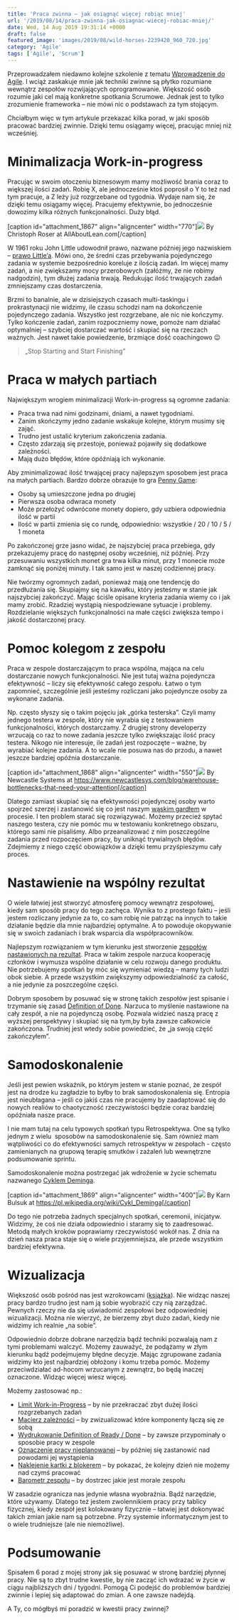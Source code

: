 ```yaml
---
title: 'Praca zwinna – jak osiągnąć więcej robiąc mniej'
url: '/2019/08/14/praca-zwinna-jak-osiagnac-wiecej-robiac-mniej/'
date: Wed, 14 Aug 2019 19:31:14 +0000
draft: false
featured_image: 'images/2019/08/wild-horses-2239420_960_720.jpg'
category: 'Agile'
tags: ['Agile', 'Scrum']
---
```


Przeprowadzałem niedawno kolejne szkolenie z tematu [Wprowadzenie do Agile](/szkolenia/wprowadzenie-do-agile/). I wciąż zaskakuje mnie jak techniki zwinne są płytko rozumiane wewnątrz zespołów rozwijających oprogramowanie. Większość osób rozumie jaki cel mają konkretne spotkania Scrumowe. Jednak jest to tylko zrozumienie frameworka – nie mówi nic o podstawach za tym stojącym.

Chciałbym więc w tym artykule przekazać kilka porad, w jaki sposób pracować bardziej zwinnie. Dzięki temu osiągamy więcej, pracując mniej niż wcześniej.

Minimalizacja Work-in-progress
==============================

Pracując w swoim otoczeniu biznesowym mamy możliwość brania coraz to większej ilości zadań. Robię X, ale jednocześnie ktoś poprosił o Y to też nad tym pracuje, a Z leży już rozgrzebane od tygodnia. Wydaje nam się, że dzięki temu osiągamy więcej. Pracujemy efektywnie, bo jednocześnie dowozimy kilka różnych funkcjonalności. Duży błąd.

[caption id="attachment_1867" align="aligncenter" width="770"][![](/images/2019/08/Water-Tank-Littles-Law.png)](/images/2019/08/Water-Tank-Littles-Law.png) By Christoph Roser at AllAboutLean.com[/caption]

W 1961 roku John Little udowodnił prawo, nazwane później jego nazwiskiem – [prawo Little’a](https://pl.wikipedia.org/wiki/Prawo_Little%E2%80%99a). Mówi ono, że średni czas przebywania pojedynczego zadania w systemie bezpośrednio koreluje z ilością zadań. Im więcej mamy zadań, a nie zwiększamy mocy przerobowych (załóżmy, że nie robimy nadgodzin), tym dłużej zadania trwają. Redukując ilość trwających zadań zmniejszamy czas dostarczenia.

Brzmi to banalnie, ale w dzisiejszych czasach multi-taskingu i prokrastynacji nie widzimy, ile czasu schodzi nam na dokończenie pojedynczego zadania. Wszystko jest rozgrzebane, ale nic nie kończymy. Tylko kończenie zadań, zanim rozpoczniemy nowe, pomoże nam działać optymalniej – szybciej dostarczać wartość i skupiać się na rzeczach ważnych. Jest nawet takie powiedzenie, brzmiące dość coachingowo 😉

> „Stop Starting and Start Finishing”

Praca w małych partiach
=======================

Największym wrogiem minimalizacji Work-in-progress są ogromne zadania:

 *   Praca trwa nad nimi godzinami, dniami, a nawet tygodniami.
 *   Zanim skończymy jedno zadanie wskakuje kolejne, którym musimy się zająć.
 *   Trudno jest ustalić kryterium zakończenia zadania.
 *   Często zdarzają się przestoje, ponieważ pojawiły się dodatkowe zależności.
 *   Mają dużo błędów, które opóźniają ich wykonanie.

Aby zminimalizować ilość trwającej pracy najlepszym sposobem jest praca na małych partiach. Bardzo dobrze obrazuje to gra [Penny Game](https://medium.com/@brunodelb/the-agile-game-penny-game-to-observe-the-influence-of-the-batch-size-of-tickets-on-a-kanban-board-ead307542e52):

 *   Osoby są umieszczone jedna po drugiej
 *   Pierwsza osoba odwraca monety
 *   Może przełożyć odwrócone monety dopiero, gdy uzbiera odpowiednia ilość w partii
 *   Ilość w partii zmienia się co rundę, odpowiednio: wszystkie / 20 / 10 / 5 / 1 moneta

Po zakończonej grze jasno widać, że najszybciej praca przebiega, gdy przekazujemy pracę do następnej osoby wcześniej, niż później. Przy przesuwaniu wszystkich monet gra trwa kilka minut, przy 1 monecie może zamknąć się poniżej minuty. I tak samo jest w naszej codziennej pracy.

Nie twórzmy ogromnych zadań, ponieważ mają one tendencję do przedłużania się. Skupiajmy się na kawałku, który jesteśmy w stanie jak najszybciej zakończyć. Mając ściśle opisane kryteria zadania wiemy co i jak mamy zrobić. Rzadziej wystąpią niespodziewane sytuacje i problemy. Rozdzielanie większych funkcjonalności na małe części zwiększa tempo i jakość dostarczonej pracy.

Pomoc kolegom z zespołu
=======================

Praca w zespole dostarczającym to praca wspólna, mająca na celu dostarczanie nowych funkcjonalności. Nie jest tutaj ważna pojedyncza efektywność – liczy się efektywność całego zespołu. Łatwo o tym zapomnieć, szczególnie jeśli jesteśmy rozliczani jako pojedyncze osoby za wykonane zadania.

Np. często słyszy się o takim pojęciu jak „górka testerska”. Czyli mamy jednego testera w zespole, który nie wyrabia się z testowaniem funkcjonalności, których dostarczamy. Z drugiej strony developerzy wrzucają co raz to nowe zadania jeszcze tylko zwiększając ilość pracy testera. Nikogo nie interesuje, ile zadań jest rozpoczęte – ważne, by wyrabiać kolejne zadania. A to wcale nie posuwa nas do przodu, a nawet jeszcze bardziej opóźnia dostarczanie.

[caption id="attachment_1868" align="aligncenter" width="550"][![](/images/2019/08/bottleneck.png)](/images/2019/08/bottleneck.png) By Newcastle Systems at https://www.newcastlesys.com/blog/warehouse-bottlenecks-that-need-your-attention[/caption]

Dlatego zamiast skupiać się na efektywności pojedynczej osoby warto spojrzeć szerzej i zastanowić się co jest naszym [wąskim gardłem](https://mfiles.pl/pl/index.php/W%C4%85skie_gard%C5%82o) w procesie. I ten problem starać się rozwiązywać. Możemy przecież spytać naszego testera, czy nie pomóc mu w testowaniu konkretnego obszaru, którego sami nie pisaliśmy. Albo przeanalizować z nim poszczególne zadania przed rozpoczęciem pracy, by uniknąć trywialnych błędów. Zdejmiemy z niego część obowiązków a dzięki temu przyśpieszymu cały proces.

Nastawienie na wspólny rezultat
===============================

O wiele łatwiej jest stworzyć atmosferę pomocy wewnątrz zespołowej, kiedy sam sposób pracy do tego zachęca. Wynika to z prostego faktu – jeśli jestem rozliczany jedynie za to, co sam robię nie patrząc na innych to takie działanie będzie dla mnie najbardziej optymalne. A to powoduje okopywanie się w swoich zadaniach i brak wsparcia dla współpracowników.

Najlepszym rozwiązaniem w tym kierunku jest stworzenie [zespołów nastawionych na rezultat](https://martinfowler.com/bliki/OutcomeOriented.html). Praca w takim zespole narzuca kooperację członków i wymusza wspólne działanie w celu rozwoju danego produktu. Nie potrzebujemy spotkań by móc się wymieniać wiedzą – mamy tych ludzi obok siebie. A przede wszystkim zwiększymy odpowiedzialność za całość, a nie jedynie za poszczególne części.

Dobrym sposobem by posuwać się w stronę takich zespołów jest spisanie i trzymanie się zasad [Definition of Done](https://www.agilealliance.org/glossary/definition-of-done/). Narzuca to myślenie nastawione na cały zespół, a nie na pojedynczą osobę. Pozwala widzieć naszą pracę z wyższej perspektywy i skupiać się na tym,by była zawsze całkowicie zakończona. Trudniej jest wtedy sobie powiedzieć, że „ja swoją część zakończyłem”.

Samodoskonalenie
================

Jeśli jest pewien wskaźnik, po którym jestem w stanie poznać, że zespół jest na drodze ku zagładzie to byłby to brak samodoskonalenia się. Entropia jest nieubłagana – jeśli co jakiś czas nie pracujemy by zaadaptować się do nowych realiów to chaotyczność rzeczywistości będzie coraz bardziej opóźniała nasze prace.

I nie mam tutaj na celu typowych spotkań typu Retrospektywa. One są tylko jednym z wielu  sposobów na samodoskonalenie się. Sam również mam wątpliwości co do efektywności samych retrospektyw w zespołach - często zamienianych na grupową terapię smutków i zażaleń lub wewnętrzne podsumowanie sprintu.

Samodoskonalenie można postrzegać jak wdrożenie w życie schematu nazwanego [Cyklem Deminga](https://pl.wikipedia.org/wiki/Cykl_Deminga).

[caption id="attachment_1869" align="aligncenter" width="400"][![](/images/2019/08/deming-cycle.png)](/images/2019/08/deming-cycle.png) By Karn Bulsuk at https://pl.wikipedia.org/wiki/Cykl_Deminga[/caption]

Do tego nie potrzeba żadnych specjalnych spotkań, ceremonii, inicjatyw. Widzimy, że coś nie działa odpowiednio i staramy się to zaadresować. Metodą małych kroków poprawiamy rzeczywistość wokół nas. Z dnia na dzień nasza praca staje się o wiele przyjemniejsza, ale przede wszystkim bardziej efektywna.

Wizualizacja
============

Większość osób pośród nas jest wzrokowcami ([książka](https://www.goodreads.com/book/show/673356.Upside_Down_Brilliance)). Nie widząc naszej pracy bardzo trudno jest nam ją sobie wyobrazić czy nią zarządzać. Pewnych rzeczy nie da się uświadomić zespołowi bez odpowiedniej wizualizacji. Można nie wierzyć, że bierzemy zbyt dużo zadań, kiedy nie widzimy ich realnie „na sobie”.

Odpowiednio dobrze dobrane narzędzia bądź techniki pozwalają nam z tymi problemami walczyć. Możemy zauważyć, że podążamy w złym kierunku bądź podejmujemy błędne decyzje. Mając zgrupowane zadania widzimy kto jest najbardziej obłożony i komu trzeba pomóc. Możemy przeciwdziałać ad-hocom wrzucanym z zewnątrz, bo będą inaczej oznaczone. Widząc więcej wiesz więcej.

Możemy zastosować np.:

 *   [Limit Work-in-Progress](https://kanbanize.com/kanban-resources/getting-started/what-is-wip/) – by nie przekraczać zbyt dużej ilości rozgrzebanych zadań
 *   [Macierz zależności](https://en.wikipedia.org/wiki/Design_structure_matrix) – by zwizualizować które komponenty łączą się ze sobą
 *   [Wydrukowanie Definition of Ready / Done](https://www.linkedin.com/pulse/definition-ready-dor-vs-done-dod-brian-will/) – by zawsze przypominały o sposobie pracy w zespole
 *   [Oznaczenie pracy nieplanowanej](https://medium.com/agilelab/unplanned-work-cheat-sheet-fc30b7392ed8) – by później się zastanowić nad powodami jej wystąpienia
 *   [Naklejenie kartki z blokerem](https://www.infoq.com/articles/blockers-defects-process-improvement/) – by pokazać, że kolejny dzień nie możemy nad czymś pracować
 *   [Barometr zespołu](https://blog.crisp.se/2014/01/30/jimmyjanlen/team-barometer-self-evaluation-tool) – by dostrzec jakie jest morale zespołu

W zasadzie ogranicza nas jedynie własna wyobraźnia. Bądź narzędzie, które używamy. Dlatego też jestem zwolennikiem pracy przy tablicy fizycznej, kiedy zespół jest kolokowany fizycznie – łatwiej jest dokonywać takich zmian jakie nam są potrzebne. Przy systemie informatycznym jest to o wiele trudniejsze (ale nie niemożliwe).

Podsumowanie
============

Spisałem 6 porad z mojej strony jak się posuwać w stronę bardziej płynnej pracy. Nie są to zbyt trudne kwestie, by nie zacząć ich wdrażać w życie w ciągu najbliższych dni / tygodni. Pomogą Ci podejść do problemów bardziej zwinnie i lepiej się adaptować do zmian. A one zawsze nadejdą.

A Ty, co mógłbyś mi poradzić w kwestii pracy zwinnej?